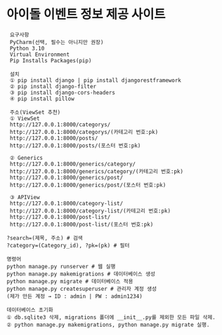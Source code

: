 # 아이돌 이벤트 정보 제공 사이트

     요구사항
     PyCharm(선택, 필수는 아니지만 권장)
     Python 3.10
     Virtual Environment
     Pip Installs Packages(pip)
     
     설치
     ① pip install django | pip install djangorestframework
     ② pip install django-filter
     ③ pip install django-cors-headers
     ④ pip install pillow
     
     주소(ViewSet 추천)
     ① ViewSet
     http://127.0.0.1:8000/categorys/
     http://127.0.0.1:8000/categorys/(카테고리 번호:pk)
     http://127.0.0.1:8000/posts/ 
     http://127.0.0.1:8000/posts/(포스터 번호:pk)

     ② Generics
     http://127.0.0.1:8000/generics/category/
     http://127.0.0.1:8000/generics/category/(카테고리 번호:pk)
     http://127.0.0.1:8000/generics/post/
     http://127.0.0.1:8000/generics/post/(포스터 번호:pk)

     ③ APIView
     http://127.0.0.1:8000/category-list/
     http://127.0.0.1:8000/category-list/(카테고리 번호:pk)
     http://127.0.0.1:8000/post-list/
     http://127.0.0.1:8000/post-list/(포스터 번호:pk)

    ?search=(제목, 주소) # 검색
    ?category=(Category_id), ?pk=(pk) # 필터
    
    명령어
    python manage.py runserver # 웹 실행
    python manage.py makemigrations # 데이터베이스 생성
    python manage.py migrate # 데이터베이스 적용
    python manage.py createsuperuser # 관리자 계정 생성
    (제가 만든 계정 → ID : admin | PW : admin1234)
     
    데이터베이스 초기화
    ① db.sqlite3 삭제, migrations 폴더에 __init__.py를 제외한 모든 파일 삭제.
    ② python manage.py makemigrations, python manage.py migrate 실행.
